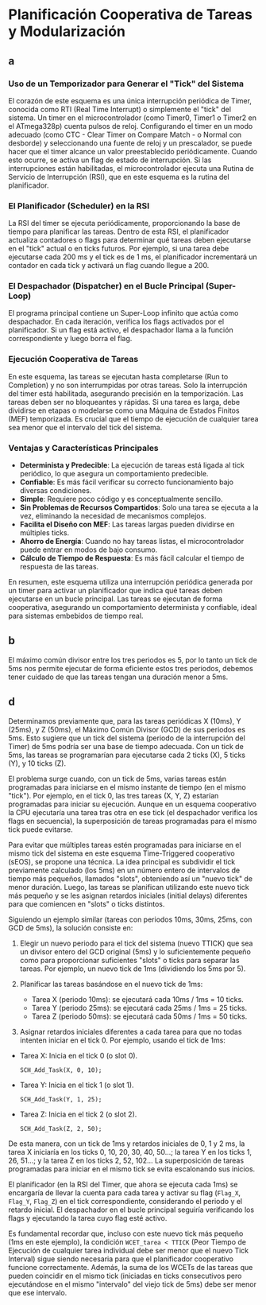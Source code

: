 # Planificación Cooperativa de Tareas y Modularización

## a

### Uso de un Temporizador para Generar el "Tick" del Sistema

El corazón de este esquema es una única interrupción periódica de Timer, conocida como RTI (Real Time Interrupt) o simplemente el "tick" del sistema. Un timer en el microcontrolador (como Timer0, Timer1 o Timer2 en el ATmega328p) cuenta pulsos de reloj. Configurando el timer en un modo adecuado (como CTC - Clear Timer on Compare Match - o Normal con desborde) y seleccionando una fuente de reloj y un prescalador, se puede hacer que el timer alcance un valor preestablecido periódicamente. Cuando esto ocurre, se activa un flag de estado de interrupción. Si las interrupciones están habilitadas, el microcontrolador ejecuta una Rutina de Servicio de Interrupción (RSI), que en este esquema es la rutina del planificador.

### El Planificador (Scheduler) en la RSI

La RSI del timer se ejecuta periódicamente, proporcionando la base de tiempo para planificar las tareas. Dentro de esta RSI, el planificador actualiza contadores o flags para determinar qué tareas deben ejecutarse en el "tick" actual o en ticks futuros. Por ejemplo, si una tarea debe ejecutarse cada 200 ms y el tick es de 1 ms, el planificador incrementará un contador en cada tick y activará un flag cuando llegue a 200.

### El Despachador (Dispatcher) en el Bucle Principal (Super-Loop)

El programa principal contiene un Super-Loop infinito que actúa como despachador. En cada iteración, verifica los flags activados por el planificador. Si un flag está activo, el despachador llama a la función correspondiente y luego borra el flag.

### Ejecución Cooperativa de Tareas

En este esquema, las tareas se ejecutan hasta completarse (Run to Completion) y no son interrumpidas por otras tareas. Solo la interrupción del timer está habilitada, asegurando precisión en la temporización. Las tareas deben ser no bloqueantes y rápidas. Si una tarea es larga, debe dividirse en etapas o modelarse como una Máquina de Estados Finitos (MEF) temporizada. Es crucial que el tiempo de ejecución de cualquier tarea sea menor que el intervalo del tick del sistema.

### Ventajas y Características Principales

- **Determinista y Predecible**: La ejecución de tareas está ligada al tick periódico, lo que asegura un comportamiento predecible.
- **Confiable**: Es más fácil verificar su correcto funcionamiento bajo diversas condiciones.
- **Simple**: Requiere poco código y es conceptualmente sencillo.
- **Sin Problemas de Recursos Compartidos**: Solo una tarea se ejecuta a la vez, eliminando la necesidad de mecanismos complejos.
- **Facilita el Diseño con MEF**: Las tareas largas pueden dividirse en múltiples ticks.
- **Ahorro de Energía**: Cuando no hay tareas listas, el microcontrolador puede entrar en modos de bajo consumo.
- **Cálculo de Tiempo de Respuesta**: Es más fácil calcular el tiempo de respuesta de las tareas.

En resumen, este esquema utiliza una interrupción periódica generada por un timer para activar un planificador que indica qué tareas deben ejecutarse en un bucle principal. Las tareas se ejecutan de forma cooperativa, asegurando un comportamiento determinista y confiable, ideal para sistemas embebidos de tiempo real.

## b

El máximo común divisor entre los tres periodos es 5, por lo tanto un tick de 5ms nos permite ejecutar de forma eficiente estos tres periodos, debemos tener cuidado de que las tareas tengan una duración menor a 5ms.

## d

Determinamos previamente que, para las tareas periódicas X (10ms), Y (25ms), y Z (50ms), el Máximo Común Divisor (GCD) de sus periodos es 5ms. Esto sugiere que un tick del sistema (periodo de la interrupción del Timer) de 5ms podría ser una base de tiempo adecuada. Con un tick de 5ms, las tareas se programarían para ejecutarse cada 2 ticks (X), 5 ticks (Y), y 10 ticks (Z).

El problema surge cuando, con un tick de 5ms, varias tareas están programadas para iniciarse en el mismo instante de tiempo (en el mismo "tick"). Por ejemplo, en el tick 0, las tres tareas (X, Y, Z) estarían programadas para iniciar su ejecución. Aunque en un esquema cooperativo la CPU ejecutaría una tarea tras otra en ese tick (el despachador verifica los flags en secuencia), la superposición de tareas programadas para el mismo tick puede evitarse.

Para evitar que múltiples tareas estén programadas para iniciarse en el mismo tick del sistema en este esquema Time-Triggered cooperativo (sEOS), se propone una técnica. La idea principal es subdividir el tick previamente calculado (los 5ms) en un número entero de intervalos de tiempo más pequeños, llamados "slots", obteniendo así un "nuevo tick" de menor duración. Luego, las tareas se planifican utilizando este nuevo tick más pequeño y se les asignan retardos iniciales (initial delays) diferentes para que comiencen en "slots" o ticks distintos.

Siguiendo un ejemplo similar (tareas con periodos 10ms, 30ms, 25ms, con GCD de 5ms), la solución consiste en:

1. Elegir un nuevo periodo para el tick del sistema (nuevo TTICK) que sea un divisor entero del GCD original (5ms) y lo suficientemente pequeño como para proporcionar suficientes "slots" o ticks para separar las tareas. Por ejemplo, un nuevo tick de 1ms (dividiendo los 5ms por 5).

2. Planificar las tareas basándose en el nuevo tick de 1ms:
    - Tarea X (periodo 10ms): se ejecutará cada 10ms / 1ms = 10 ticks.
    - Tarea Y (periodo 25ms): se ejecutará cada 25ms / 1ms = 25 ticks.
    - Tarea Z (periodo 50ms): se ejecutará cada 50ms / 1ms = 50 ticks.

3. Asignar retardos iniciales diferentes a cada tarea para que no todas intenten iniciar en el tick 0. Por ejemplo, usando el tick de 1ms:

- Tarea X: Inicia en el tick 0 (o slot 0).

      SCH_Add_Task(X, 0, 10);
      
- Tarea Y: Inicia en el tick 1 (o slot 1).

      SCH_Add_Task(Y, 1, 25);

- Tarea Z: Inicia en el tick 2 (o slot 2).

      SCH_Add_Task(Z, 2, 50);

De esta manera, con un tick de 1ms y retardos iniciales de 0, 1 y 2 ms, la tarea X iniciaría en los ticks 0, 10, 20, 30, 40, 50...; la tarea Y en los ticks 1, 26, 51...; y la tarea Z en los ticks 2, 52, 102... La superposición de tareas programadas para iniciar en el mismo tick se evita escalonando sus inicios.

El planificador (en la RSI del Timer, que ahora se ejecuta cada 1ms) se encargaría de llevar la cuenta para cada tarea y activar su flag (`Flag_X`, `Flag_Y`, `Flag_Z`) en el tick correspondiente, considerando el periodo y el retardo inicial. El despachador en el bucle principal seguiría verificando los flags y ejecutando la tarea cuyo flag esté activo.

Es fundamental recordar que, incluso con este nuevo tick más pequeño (1ms en este ejemplo), la condición `WCET_tarea < TTICK` (Peor Tiempo de Ejecución de cualquier tarea individual debe ser menor que el nuevo Tick Interval) sigue siendo necesaria para que el planificador cooperativo funcione correctamente. Además, la suma de los WCETs de las tareas que pueden coincidir en el mismo tick (iniciadas en ticks consecutivos pero ejecutándose en el mismo "intervalo" del viejo tick de 5ms) debe ser menor que ese intervalo.
